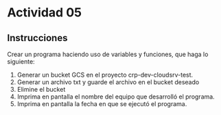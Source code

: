 # Actividad 05

## Instrucciones

Crear un programa haciendo uso de variables y funciones, que haga lo siguiente: 

1. Generar un bucket GCS en el proyecto crp-dev-cloudsrv-test. 
2. Generar un archivo txt y guarde el archivo en el bucket deseado
3. Elimine el bucket
4. Imprima en pantalla el nombre del equipo que desarrolló el programa. 
5. Imprima en pantalla la fecha en que se ejecutó el programa. 


